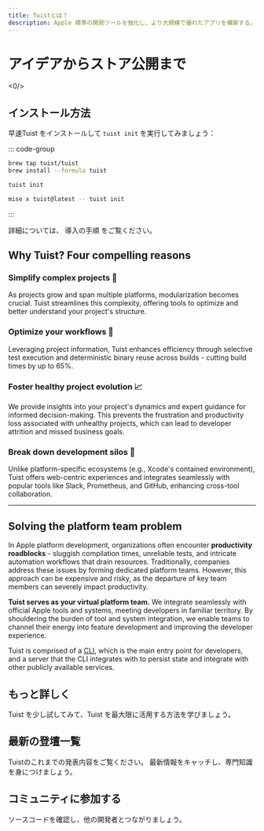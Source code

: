 ```yaml
---
title: Tuistとは？
description: Apple 標準の開発ツールを強化し、より大規模で優れたアプリを構築する。
---
```


<script setup>
import VPFeatures from "vitepress/dist/client/theme-default/components/VPFeatures.vue"
</script>

# アイデアからストア公開まで



<0/>

<HomeCards>
    <HomeCard icon="📝"
        title="Generated projects"
        details="A Swift-based DSL to make Xcode projects more managleable and scalable."
        linkText="Create or migrate project"
        link="/guides/features/projects"/>
    <HomeCard icon="📦"
        title="Cache"
        details="Get faster compilations by skipping compilation with cached binaries."
        linkText="Speed up compilations"
        link="/guides/features/cache"/>
    <HomeCard
        icon="✅"
        title="Selective testing"
        details="Skip test targets when the dependent-upon code hasn't changed."
        linkText="Speed up test runs"
        link="/guides/features/selective-testing"/>
    <HomeCard
        icon="📱"
        title="Previews"
        details="Share previews of your app with a URL that launches the app on a click."
        linkText="Share your apps"
        link="/guides/features/previews"/>
    <HomeCard
        icon="📦"
        title="Registry"
        details="Cut down the size of your resolved packages and the resolution time. From minutes to seconds."
        linkText="Speed up package resolution"
        link="/guides/features/registry"/>
    <HomeCard
        icon="📊"
        title="Insights"
        details="Get project insights to maintain a productive developer environment."
        linkText="Track project health"
        link="/guides/features/insights"/>
    <HomeCard
        icon="🧰"
        title="Bundle size"
        details="Find out how to make and keep your app's memory footprint as small as possible."
        linkText="Analyze your app bundle"
        link="/guides/features/bundle-size"/>
    <HomeCard
        icon="🤖"
        title="Agentic Coding"
        details="Bridge the gap between Apple development and AI-powered coding. Our tools integrate seamlessly with AI assistants and coding agents."
        linkText="Explore AI integration"
        link="/guides/features/agentic-coding/mcp"/>
</HomeCards>

## インストール方法

早速Tuist をインストールして `tuist init` を実行してみましょう：

::: code-group

```bash [Homebrew]
brew tap tuist/tuist
brew install --formula tuist

tuist init
```

```bash [Mise]
mise x tuist@latest -- tuist init
```

:::

詳細については、 <LocalizedLink href="/guides/quick-start/install-tuist">導入の手順</LocalizedLink> をご覧ください。

## Why Tuist? Four compelling reasons

### Simplify complex projects 🌱

As projects grow and span multiple platforms, modularization becomes crucial. Tuist streamlines this complexity, offering tools to optimize and better understand your project's structure.

### Optimize your workflows 🚀

Leveraging project information, Tuist enhances efficiency through selective test execution and deterministic binary reuse across builds - cutting build times by up to 65%.

### Foster healthy project evolution 📈

We provide insights into your project's dynamics and expert guidance for informed decision-making. This prevents the frustration and productivity loss associated with unhealthy projects, which can lead to developer attrition and missed business goals.

### Break down development silos 💜

Unlike platform-specific ecosystems (e.g., Xcode's contained environment), Tuist offers web-centric experiences and integrates seamlessly with popular tools like Slack, Prometheus, and GitHub, enhancing cross-tool collaboration.

---

## Solving the platform team problem

In Apple platform development, organizations often encounter **productivity roadblocks** - sluggish compilation times, unreliable tests, and intricate automation workflows that drain resources. Traditionally, companies address these issues by forming dedicated platform teams. However, this approach can be expensive and risky, as the departure of key team members can severely impact productivity.

**Tuist serves as your virtual platform team.** We integrate seamlessly with official Apple tools and systems, meeting developers in familiar territory. By shouldering the burden of tool and system integration, we enable teams to channel their energy into feature development and improving the developer experience.

Tuist is comprised of a [CLI](https://github.com/tuist/tuist), which is the main entry point for developers, and a server that the CLI integrates with to persist state and integrate with other publicly available services.

## もっと詳しく

Tuist を少し試してみて、Tuist を最大限に活用する方法を学びましょう。

<HomeCards type="carousel">
    <HomeCard icon="⚙️"
        title="Examples"
        details="Check out examples of generated Xcode projects."
        linkText="Show me examples"
        link="/references/examples/app_with_airship_sdk"/>
    <HomeCard
        icon="🌈"
        title="awesome-tuist"
        details="A community-driven collection of Tuist related blog posts, tasks, projects, and more."
        linkText="Show me the awesomeness"
        link="https://github.com/tuist/awesome-tuist"/>
    <HomeCard
        icon="📚"
        title="Handbook"
        details="Learn more about the open company behind Tuist."
        linkText="Read the hadnbook"
        link="https://handbook.tuist.dev"/>
</HomeCards>

## 最新の登壇一覧

Tuistのこれまでの発表内容をご覧ください。 最新情報をキャッチし、専門知識を身につけましょう。

<HomeVideos/>

## コミュニティに参加する

ソースコードを確認し、他の開発者とつながりましょう。

<HomeCommunity>
    <HomeCommunityItem title="Forum" description="Interact with other community members in a synchronous manner" href="https://community.tuist.dev">
        <template v-slot:logo></template>
    </HomeCommunityItem>
    <HomeCommunityItem title="Slack" description="Interact with other community members in a synchronous manner" href="https://slack.tuist.io/">
        <template v-slot:logo></template>
    </HomeCommunityItem>
    <HomeCommunityItem title="Videos" description="Watch talks from the Tuist team and the community" href="https://videos.tuist.dev/">
        <template v-slot:logo></template>
    </HomeCommunityItem>
    <HomeCommunityItem title="GitHub" description="Check out our contributions to open source" href="https://github.com/tuist">
        <template v-slot:logo></template>
    </HomeCommunityItem>
    <HomeCommunityItem title="Bluesky" description="Follow us on Bluesky to stay up to date with our work" href="https://bsky.app/profile/tuist.dev">
        <template v-slot:logo></template>
    </HomeCommunityItem>
    <HomeCommunityItem title="Mastodon" description="Follow us on Bluesky to stay up to date with our work" href="https://fosstodon.org/@tuist">
        <template v-slot:logo></template>
    </HomeCommunityItem>
    <HomeCommunityItem title="LinkedIn" description="Follow Tuist on LinkedIn for news and updates" href="https://www.linkedin.com/company/tuistio">
        <template v-slot:logo></template>
    </HomeCommunityItem>
    <HomeCommunityItem title="Reddit" description="Get the latest updates on r/tuist" href="https://www.reddit.com/r/tuist/">
        <template v-slot:logo></template>
    </HomeCommunityItem>
</HomeCommunity>
